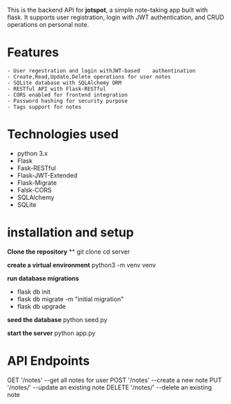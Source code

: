 This is the backend API for **jotspot**, a simple note-taking app built with flask. It supports user registration, login with JWT authentication, and CRUD operations on personal note.

# Features 
    - User regestration and login withJWT-based    authentination
    - Create,Read,Update,Delete operations for user notes 
    - SQLite database with SQLAlchemy ORM 
    - RESTful API with Flask-RESTful 
    - CORS enabled for frontend integration
    - Password hashing for security purpose 
    - Tags support for notes 

# Technologies used 
 - python 3.x
 - Flask 
 - Fask-RESTful 
 - Flask-JWT-Extended 
 - Flask-Migrate 
 - Falsk-CORS
 - SQLAlchemy 
 - SQLite

 # installation and setup 
 **Clone the repository**
 ** git clone <repo-url>
cd server 

**create a virtual environment**
 python3 -m venv venv

 **run database migrations**
  - flask db init 
  - flask db migrate -m "initial migration"
  - flask db upgrade 

  **seed the database**
  python seed.py 

  **start the server**
  python app.py


  # API  Endpoints 
  GET  '/notes'  --get all notes for user 
  POST '/notes'  --create a new note
  PUT  '/notes/<id>' --update an existing note 
  DELETE '/notes/<id>' --delete an existing note 
  